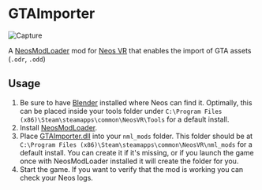 # GTAImporter

![Capture](https://user-images.githubusercontent.com/51272212/192401108-c145e518-b51d-4037-a9a5-6cb8203acaa7.PNG)

A [NeosModLoader](https://github.com/zkxs/NeosModLoader) mod for [Neos VR](https://neos.com/) that enables the import of GTA assets (`.odr`, `.odd`)

## Usage
1. Be sure to have [Blender](https://www.blender.org/) installed where Neos can find it. Optimally, this can be placed inside your tools folder under `C:\Program Files (x86)\Steam\steamapps\common\NeosVR\Tools` for a default install. 
1. Install [NeosModLoader](https://github.com/zkxs/NeosModLoader).
1. Place [GTAImporter.dll](https://github.com/dfgHiatus/GTAImporter/releases/tag/v1.0.0) into your `nml_mods` folder. This folder should be at `C:\Program Files (x86)\Steam\steamapps\common\NeosVR\nml_mods` for a default install. You can create it if it's missing, or if you launch the game once with NeosModLoader installed it will create the folder for you.
1. Start the game. If you want to verify that the mod is working you can check your Neos logs.
